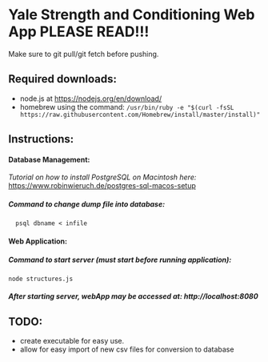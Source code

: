 # Yale Strength and Conditioning Web App PLEASE READ!!!

Make sure to git pull/git fetch before pushing.


## Required downloads:
- node.js at https://nodejs.org/en/download/
- homebrew using the command: `/usr/bin/ruby -e "$(curl -fsSL https://raw.githubusercontent.com/Homebrew/install/master/install)"`
 
## Instructions:
    
#### Database Management:
*Tutorial on how to install PostgreSQL on Macintosh here:*
  https://www.robinwieruch.de/postgres-sql-macos-setup
 
##### Command to change dump file into database:
```
  psql dbname < infile
```

#### Web Application:

##### Command to start server (must start before running application): 
```
node structures.js
``` 

##### After starting server, webApp may be accessed at: http://localhost:8080


## TODO:
- create executable for easy use.
- allow for easy import of new csv files for conversion to database
